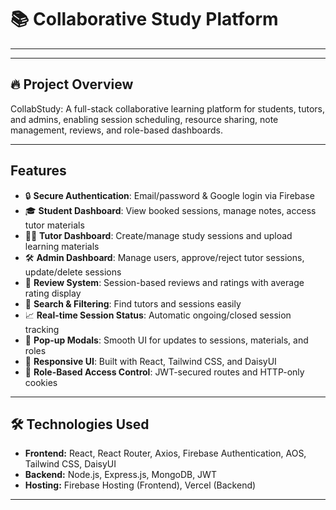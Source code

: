 # 📚 Collaborative Study Platform

---

---

## 🔥 Project Overview

CollabStudy: A full-stack collaborative learning platform for students, tutors, and admins, enabling session scheduling, resource sharing, note management, reviews, and role-based dashboards.

---

## Features

- 🔒 **Secure Authentication**: Email/password & Google login via Firebase  
- 🎓 **Student Dashboard**: View booked sessions, manage notes, access tutor materials  
- 🧑‍🏫 **Tutor Dashboard**: Create/manage study sessions and upload learning materials  
- 🛠️ **Admin Dashboard**: Manage users, approve/reject tutor sessions, update/delete sessions  
- 💬 **Review System**: Session-based reviews and ratings with average rating display  
- 🔎 **Search & Filtering**: Find tutors and sessions easily  
- 📈 **Real-time Session Status**: Automatic ongoing/closed session tracking  
- 🧾 **Pop-up Modals**: Smooth UI for updates to sessions, materials, and roles  
- 🎯 **Responsive UI**: Built with React, Tailwind CSS, and DaisyUI  
- 🧠 **Role-Based Access Control**: JWT-secured routes and HTTP-only cookies  


---

## 🛠️ Technologies Used

- **Frontend:** React, React Router, Axios, Firebase Authentication, AOS, Tailwind CSS, DaisyUI  
- **Backend:** Node.js, Express.js, MongoDB, JWT  
- **Hosting:** Firebase Hosting (Frontend), Vercel (Backend)  

---

